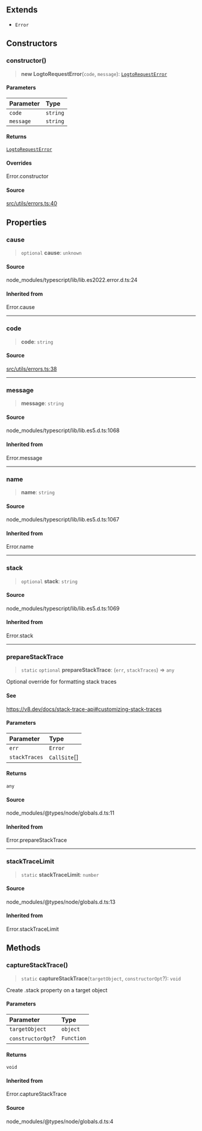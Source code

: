 ## Extends

- `Error`

## Constructors

### constructor()

> **new LogtoRequestError**(`code`, `message`): [`LogtoRequestError`](class.LogtoRequestError.md)

#### Parameters

| Parameter | Type     |
| :-------- | :------- |
| `code`    | `string` |
| `message` | `string` |

#### Returns

[`LogtoRequestError`](class.LogtoRequestError.md)

#### Overrides

Error.constructor

#### Source

[src/utils/errors.ts:40](https://github.com/logto-io/js/blob/54d7193/packages/js/src/utils/errors.ts#L40)

## Properties

### cause

> `optional` **cause**: `unknown`

#### Source

node_modules/typescript/lib/lib.es2022.error.d.ts:24

#### Inherited from

Error.cause

---

### code

> **code**: `string`

#### Source

[src/utils/errors.ts:38](https://github.com/logto-io/js/blob/54d7193/packages/js/src/utils/errors.ts#L38)

---

### message

> **message**: `string`

#### Source

node_modules/typescript/lib/lib.es5.d.ts:1068

#### Inherited from

Error.message

---

### name

> **name**: `string`

#### Source

node_modules/typescript/lib/lib.es5.d.ts:1067

#### Inherited from

Error.name

---

### stack

> `optional` **stack**: `string`

#### Source

node_modules/typescript/lib/lib.es5.d.ts:1069

#### Inherited from

Error.stack

---

### prepareStackTrace

> `static` `optional` **prepareStackTrace**: (`err`, `stackTraces`) => `any`

Optional override for formatting stack traces

#### See

https://v8.dev/docs/stack-trace-api#customizing-stack-traces

#### Parameters

| Parameter     | Type         |
| :------------ | :----------- |
| `err`         | `Error`      |
| `stackTraces` | `CallSite`[] |

#### Returns

`any`

#### Source

node_modules/@types/node/globals.d.ts:11

#### Inherited from

Error.prepareStackTrace

---

### stackTraceLimit

> `static` **stackTraceLimit**: `number`

#### Source

node_modules/@types/node/globals.d.ts:13

#### Inherited from

Error.stackTraceLimit

## Methods

### captureStackTrace()

> `static` **captureStackTrace**(`targetObject`, `constructorOpt`?): `void`

Create .stack property on a target object

#### Parameters

| Parameter         | Type       |
| :---------------- | :--------- |
| `targetObject`    | `object`   |
| `constructorOpt`? | `Function` |

#### Returns

`void`

#### Inherited from

Error.captureStackTrace

#### Source

node_modules/@types/node/globals.d.ts:4
